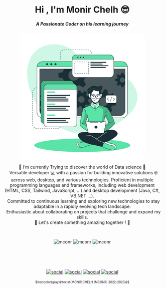  <h1 align='center'> Hi , I'm Monir Chelh 😎 </h1> 
 <h5 align="center">A Passionate Coder on his learning journey</h5>

<p  align="center"> <img height="400"  src="https://github.com/mconr/mconr/blob/main/4136916.svg" alt="mconr" /> </p>

<p  align="center">
  🔭 I’m currently Trying to discover the world of <span >Data science<span> 🔭<br>
 &nbsp;  Versatile developer 💻 with a passion for building innovative solutions 🤓 across web, desktop, and various technologies. Proficient in multiple programming languages and frameworks, including web development (HTML, CSS, Tailwind, JavaScript, ...) and desktop development (Java, C#, VB.NET ...). <br>
  &nbsp; Committed to continuous learning and exploring new technologies to stay adaptable in a rapidly evolving tech landscape.<br>
  &nbsp; Enthusiastic about collaborating on projects that challenge and expand my skills.
<br>  🎯 Let's create something amazing together ! 🎯
</p>

<br>

  

 <p align="center">
  <img height="120em" src="https://github-readme-stats.vercel.app/api?username=mconr&show_icons=true&locale=en" alt="mconr"/> 
  <img height="120em" src="https://github-readme-stats.vercel.app/api/top-langs?username=mconr&show_icons=true&locale=en&layout=compact" alt="mconr" />
  <img height="120em" src="https://github-readme-streak-stats.herokuapp.com/?user=mconr" alt="mconr" />
</p>
 
 <br><br><br>
 
<div align="center">
 
[![social](https://img.shields.io/badge/Instagram-E4405F?style=for-the-badge&logo=instagram&logoColor=white)](https://www.instagram.com/monir.chelh/)
[![social](https://img.shields.io/badge/Twitter-1DA1F2?style=for-the-badge&logo=twitter&logoColor=white)](https://twitter.com/monirchelh)
[![social](https://img.shields.io/badge/LinkedIn-0077B5?style=for-the-badge&logo=linkedin&logoColor=white)](https://www.linkedin.com/in/monir-chelh-964880188/)
[![social](https://img.shields.io/badge/mail-MonirChelh05%40gmail.com-yellowgreen?style=for-the-badge&logo=appveyor)](mailto:monirchelh05@gmail.com)
 
</div>
 
 <p align="center" >
 <sup><sub>
 $\textcolor{gray}{\textsf{MONIR CHELH (MCONR)  2022-2023}}$ 
</sup></sub>
 </p>
